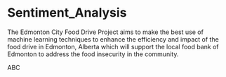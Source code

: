 # Sentiment_Analysis
The Edmonton City Food Drive Project aims to make the best use of machine learning techniques to enhance the efficiency and impact of the food drive in Edmonton, Alberta which will support the local food bank of Edmonton to address the food insecurity in the community.

ABC
